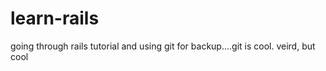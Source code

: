 learn-rails
===========
going through rails tutorial and using git for backup....git is cool. veird, but cool
